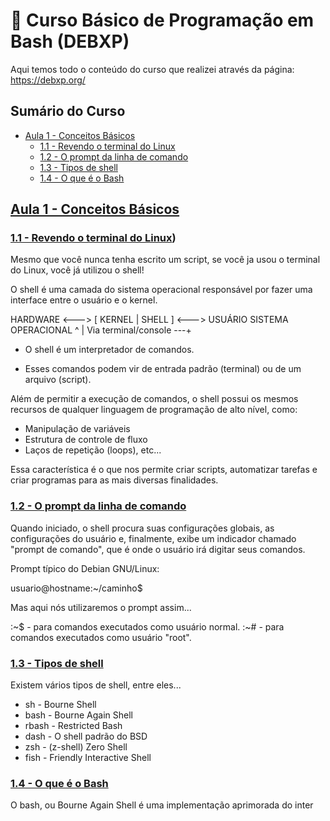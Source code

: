 # 🦊 Curso Básico de Programação em Bash (DEBXP)
Aqui temos todo o conteúdo do curso que realizei através da página: https://debxp.org/

## Sumário do Curso

- [Aula 1 - Conceitos Básicos](#aula-1-conceitos-basicos)
  - [1.1 - Revendo o terminal do Linux](#1-1-revendo-o-terminal-do-linux)
  - [1.2 - O prompt da linha de comando](#1-2-O-prompt-da-linha-de-comando)
  - [1.3 - Tipos de shell](#1-3-tipos-de-shell)
  - [1.4 - O que é o Bash](#1-4-o-que-e-o-bash)





## [Aula 1 - Conceitos Básicos](#aula-1-conceitos-basicos)

### [1.1 - Revendo o terminal do Linux](#1-1-revendo-o-terminal-do-linux))

Mesmo que você nunca tenha escrito um script, se você ja usou o terminal
do Linux, você já utilizou o shell!

O shell é uma camada do sistema operacional
responsável por fazer uma interface entre o usuário e o kernel.

HARDWARE <---> [ KERNEL | SHELL ] <---> USUÁRIO
	       SISTEMA OPERACIONAL  ^
                                    |
	    Via terminal/console ---+

* O shell é um interpretador de comandos.

* Esses comandos podem vir de entrada padrão (terminal) 
  ou de um arquivo (script).

Além de permitir a execução de comandos, o shell possui
os mesmos recursos de qualquer linguagem de programação
de alto nível, como:

* Manipulação de variáveis
* Estrutura de controle de fluxo
* Laços de repetição (loops), etc...

Essa característica é o que nos permite criar scripts, 
automatizar tarefas e criar programas para as mais 
diversas finalidades.

### [1.2 - O prompt da linha de comando](#1-2-O-prompt-da-linha-de-comando)

Quando iniciado, o shell procura suas configurações
globais, as configurações do usuário e, finalmente, 
exibe um indicador chamado "prompt de comando", 
que é onde o usuário irá digitar seus comandos.

Prompt típico do Debian GNU/Linux:

usuario@hostname:~/caminho$

Mas aqui nós utilizaremos o prompt assim...

:~$ - para comandos executados como usuário normal.
:~# - para comandos executados como usuário "root".

### [1.3 - Tipos de shell](#1-3-tipos-de-shell)

Existem vários tipos de shell, entre eles...

* sh	- Bourne Shell
* bash	- Bourne Again Shell
* rbash	- Restricted Bash
* dash	- O shell padrão do BSD
* zsh 	- (z-shell) Zero Shell
* fish	- Friendly Interactive Shell

### [1.4 - O que é o Bash](#1-4-o-que-e-o-bash)

O bash, ou Bourne Again Shell é uma implementação aprimorada do inter

